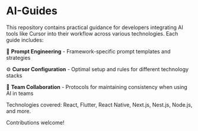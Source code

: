 # AI-Guides

This repository contains practical guidance for developers integrating AI tools like Cursor into their workflow across various technologies. Each guide includes:

📝 **Prompt Engineering** - Framework-specific prompt templates and strategies

⚙️ **Cursor Configuration** - Optimal setup and rules for different technology stacks

🤝 **Team Collaboration** - Protocols for maintaining consistency when using AI in teams

Technologies covered: React, Flutter, React Native, Next.js, Nest.js, Node.js, and more.

Contributions welcome!
